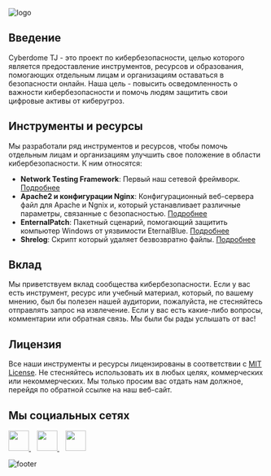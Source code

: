 ![logo](https://user-images.githubusercontent.com/109206637/218810481-1fa018ee-489e-401d-a856-0397456e3110.png)
<h2>Введение</h2>

Cyberdome TJ - это проект по кибербезопасности, целью которого является предоставление инструментов, ресурсов и образования, помогающих отдельным лицам и организациям оставаться в безопасности онлайн. Наша цель - повысить осведомленность о важности кибербезопасности и помочь людям защитить свои цифровые активы от киберугроз.

<h2>Инструменты и ресурсы</h2>

Мы разработали ряд инструментов и ресурсов, чтобы помочь отдельным лицам и организациям улучшить свое положение в области кибербезопасности. К ним относятся:

- **Network Testing Framework**: Первый наш сетевой фреймворк. <a href="https://github.com/cyberdome-tj/nt_framework ">Подробнее</a>
- **Apache2 и конфигурации Nginx**: Конфигурационный веб-сервера файл для Apache и Ngnix и, который устанавливает различные параметры, связанные с безопасностью. <a href="https://github.com/cyberdome-tj/apache-nginx-conf ">Подробнее</a>
- **EnternalPatch**: Пакетный сценарий, помогающий защитить компьютер Windows от уязвимости EternalBlue. <a href="https://github.com/cyberdome-tj/eternalpatch ">Подробнее</a>
- **Shrelog**: Скрипт который удаляет безвозвратно файлы. <a href="https://github.com/cyberdome-tj/shrelog ">Подробнее</a>

<h2>Вклад</h2>

Мы приветствуем вклад сообщества кибербезопасности. Если у вас есть инструмент, ресурс или учебный материал, который, по вашему мнению, был бы полезен нашей аудитории, пожалуйста, не стесняйтесь отправлять запрос на извлечение. Если у вас есть какие-либо вопросы, комментарии или обратная связь. Мы были бы рады услышать от вас!

<h2>Лицензия</h2>

Все наши инструменты и ресурсы лицензированы в соответствии с [MIT License](https://github.com/cyberdome-tj/LICENSE.md ). Не стесняйтесь использовать их в любых целях, коммерческих или некоммерческих. Мы только просим вас отдать нам должное, перейдя по обратной ссылке на наш веб-сайт.

<h2>Мы социальных сетях</h2>

<p align="left">
  <a href="https://instagram.com/cyberdome.tj" target="_blank">
    <img src="https://pngfile.net/public/uploads/preview/instagram-social-media-logo-png-21594583052x76mdws4mi.png" width="40" height="40">
  </a>&nbsp;&nbsp;
  <a href="https://t.me/cyberdometj" target="_blank">
    <img src="https://cdn.iconscout.com/icon/free/png-256/telegram-9-840221.png" width="40" height="40">
  </a>&nbsp;&nbsp;
  <a href="https://github.com/cyberdome-tj" target="_blank">
    <img src="https://cdn3.iconfinder.com/data/icons/free-social-media-23/32/github_social_media_logo-512.png" width="40" height="40">
  </a>
</p>

![footer](https://user-images.githubusercontent.com/109206637/218813163-5f7325b8-90f5-4603-9d18-9cb4a716aef6.png)
